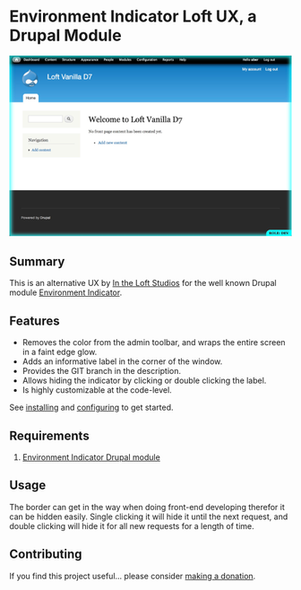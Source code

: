 <!--
id: readme
tags: ''
-->

# Environment Indicator Loft UX, a Drupal Module

![Environment Indicator Loft](../../images/screenshot.png)

## Summary

This is an alternative UX by [In the Loft Studios](http://intheloftstudios.com) for the well known Drupal module [Environment Indicator](https://www.drupal.org/project/environment_indicator).

## Features

* Removes the color from the admin toolbar, and wraps the entire screen in a faint edge glow.
* Adds an informative label in the corner of the window.
* Provides the GIT branch in the description.
* Allows hiding the indicator by clicking or double clicking the label.
* Is highly customizable at the code-level.

See [installing](@installing) and [configuring](@configuring) to get started.

## Requirements

1. [Environment Indicator Drupal module](https://www.drupal.org/project/environment_indicator)

## Usage

The border can get in the way when doing front-end developing therefor it can be hidden easily. Single clicking it will hide it until the next request, and double clicking will hide it for all new requests for a length of time.

## Contributing

If you find this project useful... please consider [making a donation](https://www.paypal.com/cgi-bin/webscr?cmd=_s-xclick&hosted_button_id=4E5KZHDQCEUV8&item_name=Gratitude%20for%20aklump%2Fenvironment_indicator_loft).
